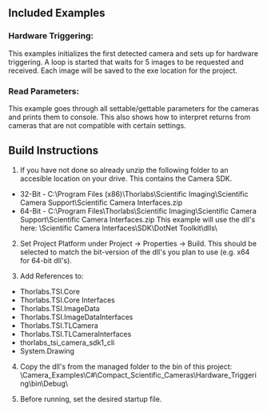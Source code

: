 ## Included Examples

### Hardware Triggering: 
This examples initializes the first detected camera and sets up for hardware triggering. A loop is started that waits for 5 images to be requested and received. Each image will be saved to the exe location for the project. 

### Read Parameters: 
This example goes through all settable/gettable parameters for the cameras and prints them to console. This also shows how to interpret returns from cameras that are not compatible with certain settings. 

## Build Instructions

1. If you have not done so already unzip the following folder to an accesible location on your drive. This contains the Camera SDK. 

  * 32-Bit - C:\Program Files (x86)\Thorlabs\Scientific Imaging\Scientific Camera Support\Scientific Camera Interfaces.zip
  * 64-Bit - C:\Program Files\Thorlabs\Scientific Imaging\Scientific Camera Support\Scientific Camera Interfaces.zip
This example will use the dll's here: \Scientific Camera Interfaces\SDK\DotNet Toolkit\dlls\

2. Set Project Platform under Project -> Properties -> Build. This should be selected to match the bit-version of the dll's you plan to use (e.g. x64 for 64-bit dll's). 

3. Add References to:
  * Thorlabs.TSI.Core
  * Thorlabs.TSI.Core Interfaces
  * Thorlabs.TSI.ImageData
  * Thorlabs.TSI.ImageDataInterfaces
  * Thorlabs.TSI.TLCamera
  * Thorlabs.TSI.TLCameraInterfaces
  * thorlabs_tsi_camera_sdk1_cli
  * System.Drawing

4. Copy the dll's from the managed folder to the bin of this project: 
\Camera_Examples\C#\Compact_Scientific_Cameras\Hardware_Triggering\bin\Debug\

5. Before running, set the desired startup file. 


